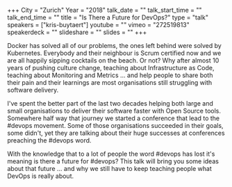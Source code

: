 +++
City = "Zurich"
Year = "2018"
talk_date = ""
talk_start_time = ""
talk_end_time = ""
title = "Is There a Future for DevOps?"
type = "talk"
speakers = ["kris-buytaert"]
youtube = ""
vimeo = "272519813"
speakerdeck = ""
slideshare = ""
slides = ""
+++

Docker has solved all of our problems, the ones left behind were solved by Kubernetes.
Everybody and their neighbour is Scrum certified now and we are all happily sipping
cocktails on the beach. Or not? Why after almost 10 years of pushing culture change,
teaching about Infrastructure as Code, teaching about Monitoring and Metrics … and help
people to share both their pain and their learnings are most organisations still
struggling with software delivery.

I've spent the better part of the last two decades helping both large and small
organisations to deliver their software faster with Open Source tools. Somewhere half way
that journey we started a conference that lead to the #devops movement. Some of those
organisations succeeded in their goals, some didn't, yet they are talking about their
huge successes at conferences preaching the #devops word.

With the knowledge that to a lot of people the word #devops has lost it's meaning is there
a future for #devops? This talk will bring you some ideas about that future … and why
we still have to keep teaching people what DevOps is really about.
